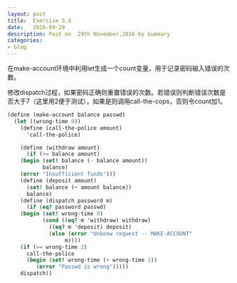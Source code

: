 ```yaml
---
layout: post
title:  Exercise 3.4
date:   2016-09-29
description: Post on  29th November,2016 by Gummary
categories:
- blog
---
```



在make-account环境中利用let生成一个count变量，用于记录密码输入错误的次数。

修改dispatch过程，如果密码正确则重置错误的次数。若错误则判断错误次数是否大于7（这里用2便于测试），如果是则调用call-the-cops，否则令count加1。

~~~scheme
(define (make-account balance passwd)
  (let ((wrong-time 0))
    (define (call-the-police amount)
      'call-the-police)

    (define (withdraw amount)
      (if (>= balance amount)
	(begin (set! balance (- balance amount))
	       balance)
	(error "Insufficient funds")))
    (define (deposit amount)
      (set! balance (+ amount balance))
      balance)
    (define (dispatch password m)
      (if (eq? password passwd)
	(begin (set! wrong-time 0)
	       (cond ((eq? m 'withdraw) withdraw)
		     ((eq? m 'deposit) deposit)
		     (else (error "Unkonw request -- MAKE-ACCOUNT"
				  m))))
	(if (>= wrong-time 2)
	  call-the-police
	  (begin (set! wrong-time (+ wrong-time 1))
		 (error "Passwd is wrong")))))
    dispatch))
~~~

    
